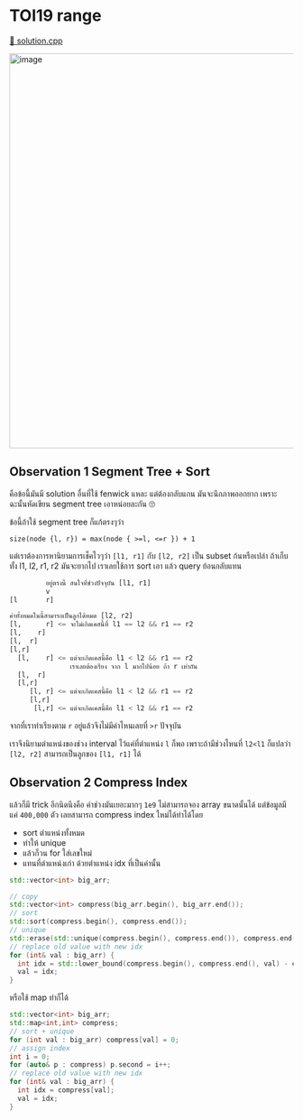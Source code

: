 # TOI19 range

[🎉 solution.cpp](./toi19_range.cpp)

<img width="700" alt="image" src="https://github.com/krist7599555/toi/assets/19445033/84d7f1c6-da5e-47ca-a795-7161b801600e">

## Observation 1 Segment Tree + Sort

คือข้อนี้มันมี solution อื่นที่ใช้ fenwick แหละ แต่ต้องกลับแกน มันจะนึกภาพออกยาก เพราะฉะนั้นหัดเขียน segment tree เอาหน่อยละกัน 🙄

ข้อนี้ถ้าใช้ segment tree ก็แก้ตรงๆว่า

`size(node {l, r}) = max(node { >=l, <=r }) + 1`

แต่เราต้องการหานิยามการเช็คไวๆว่า `[l1, r1]` กับ `[l2, r2]` เป็น subset ก้นหรือเปล่า ถ้าเก็บทั้ง l1, l2, r1, r2 มันจะยากไป เราเลยใช้การ sort เอา แล้ว query ย้อนกลับแทน

```python
         อยู่ตรงนี้ สนใจที่ช่วงปัจจุบัน [l1, r1]
         v
[l       r]

ค่าทั้งหมดในนี้สามารถเป็นลูกได้หมด [l2, r2]
[l,      r] <= จะไม่เกิดเคสนี้ที่ l1 == l2 && r1 == r2
[l,    r]
[l,  r]
[l,r]
  [l,    r] <= แต่จะเกิดเคสนี้คือ l1 < l2 && r1 == r2
               เราเลยต้องเรียง จาก l มากไปน้อย ถ้า r เท่ากัน
  [l,  r]
  [l,r]
     [l, r] <= แต่จะเกิดเคสนี้คือ l1 < l2 && r1 == r2
     [l,r]
      [l,r] <= แต่จะเกิดเคสนี้คือ l1 < l2 && r1 == r2
```

จากที่เราทำเรียงตาม `r` อยู่แล้วจึงไม่มีค่าไหนเลยที่ `>r` ปัจจุบัน

เราจึงนิยามตำแหน่งของช่วง interval ไว้แค่ที่ตำแหน่ง `l` ก็พอ เพราะถ้ามีช่วงไหนที่ `l2<l1` ก็แปลว่า `[l2, r2]` สามารถเป็นลูกของ `[l1, r1]` ได้

## Observation 2 Compress Index

แล้วก็มี trick อีกนิดนึงคือ ค่าช่วงมันเยอะมากๆ `1e9` ไม่สามารถจอง array ขนาดนั้นได้ แต่ข้อมูลมีแค่ `400,000` ตัว เลยสามารถ compress index ใหม่ได้ทำได้โดย

- sort ตำแหน่งทั้งหมด
- ทำให้ unique
- แล้วก็วน for ใส่เลขใหม่
- แทนที่ตำแหน่งเก่า ด้วยตำแหน่ง idx ที่เป็นค่านั้น

```cpp
std::vector<int> big_arr;

// copy
std::vector<int> compress(big_arr.begin(), big_arr.end());
// sort
std::sort(compress.begin(), compress.end());
// unique
std::erase(std::unique(compress.begin(), compress.end()), compress.end());
// replace old value with new idx
for (int& val : big_arr) {
  int idx = std::lower_bound(compress.begin(), compress.end(), val) - compress.begin();
  val = idx;
}
```

หรือใช้ map ทำก็ได้

```cpp
std::vector<int> big_arr;
std::map<int,int> compress;
// sort + unique
for (int val : big_arr) compress[val] = 0;
// assign index
int i = 0;
for (auto& p : compress) p.second = i++;
// replace old value with new idx
for (int& val : big_arr) {
  int idx = compress[val];
  val = idx;
}
```
